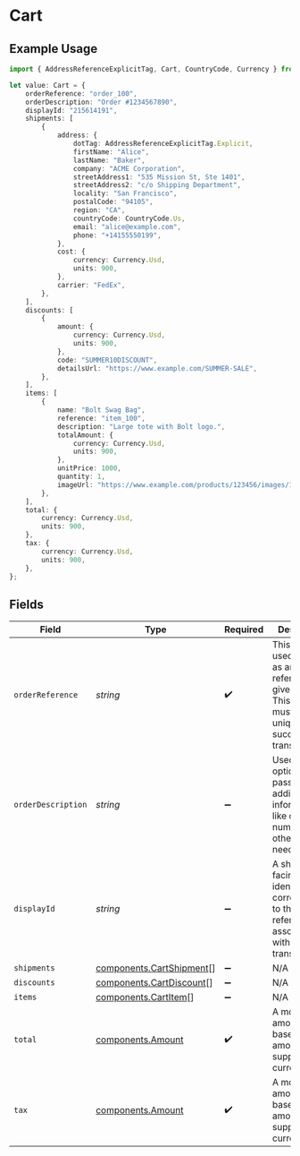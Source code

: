 # Cart

## Example Usage

```typescript
import { AddressReferenceExplicitTag, Cart, CountryCode, Currency } from "@boltpay/bolt-typescript-sdk/models/components";

let value: Cart = {
    orderReference: "order_100",
    orderDescription: "Order #1234567890",
    displayId: "215614191",
    shipments: [
        {
            address: {
                dotTag: AddressReferenceExplicitTag.Explicit,
                firstName: "Alice",
                lastName: "Baker",
                company: "ACME Corporation",
                streetAddress1: "535 Mission St, Ste 1401",
                streetAddress2: "c/o Shipping Department",
                locality: "San Francisco",
                postalCode: "94105",
                region: "CA",
                countryCode: CountryCode.Us,
                email: "alice@example.com",
                phone: "+14155550199",
            },
            cost: {
                currency: Currency.Usd,
                units: 900,
            },
            carrier: "FedEx",
        },
    ],
    discounts: [
        {
            amount: {
                currency: Currency.Usd,
                units: 900,
            },
            code: "SUMMER10DISCOUNT",
            detailsUrl: "https://www.example.com/SUMMER-SALE",
        },
    ],
    items: [
        {
            name: "Bolt Swag Bag",
            reference: "item_100",
            description: "Large tote with Bolt logo.",
            totalAmount: {
                currency: Currency.Usd,
                units: 900,
            },
            unitPrice: 1000,
            quantity: 1,
            imageUrl: "https://www.example.com/products/123456/images/1.png",
        },
    ],
    total: {
        currency: Currency.Usd,
        units: 900,
    },
    tax: {
        currency: Currency.Usd,
        units: 900,
    },
};
```

## Fields

| Field                                                                                                                           | Type                                                                                                                            | Required                                                                                                                        | Description                                                                                                                     | Example                                                                                                                         |
| ------------------------------------------------------------------------------------------------------------------------------- | ------------------------------------------------------------------------------------------------------------------------------- | ------------------------------------------------------------------------------------------------------------------------------- | ------------------------------------------------------------------------------------------------------------------------------- | ------------------------------------------------------------------------------------------------------------------------------- |
| `orderReference`                                                                                                                | *string*                                                                                                                        | :heavy_check_mark:                                                                                                              | This value is used by Bolt as an external reference to a given order. This reference must be unique per successful transaction. | order_100                                                                                                                       |
| `orderDescription`                                                                                                              | *string*                                                                                                                        | :heavy_minus_sign:                                                                                                              | Used optionally to pass additional information like order numbers or other IDs as needed.                                       | Order #1234567890                                                                                                               |
| `displayId`                                                                                                                     | *string*                                                                                                                        | :heavy_minus_sign:                                                                                                              | A shopper-facing identifier corresponding to the order reference associated with this transaction.                              | 215614191                                                                                                                       |
| `shipments`                                                                                                                     | [components.CartShipment](../../models/components/cartshipment.md)[]                                                            | :heavy_minus_sign:                                                                                                              | N/A                                                                                                                             |                                                                                                                                 |
| `discounts`                                                                                                                     | [components.CartDiscount](../../models/components/cartdiscount.md)[]                                                            | :heavy_minus_sign:                                                                                                              | N/A                                                                                                                             |                                                                                                                                 |
| `items`                                                                                                                         | [components.CartItem](../../models/components/cartitem.md)[]                                                                    | :heavy_minus_sign:                                                                                                              | N/A                                                                                                                             |                                                                                                                                 |
| `total`                                                                                                                         | [components.Amount](../../models/components/amount.md)                                                                          | :heavy_check_mark:                                                                                                              | A monetary amount, i.e. a base unit amount and a supported currency.                                                            |                                                                                                                                 |
| `tax`                                                                                                                           | [components.Amount](../../models/components/amount.md)                                                                          | :heavy_check_mark:                                                                                                              | A monetary amount, i.e. a base unit amount and a supported currency.                                                            |                                                                                                                                 |